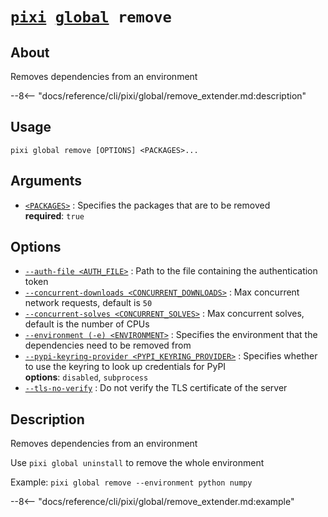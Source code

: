 # <code>[pixi](../../pixi.md) [global](../global.md) remove</code>

## About
Removes dependencies from an environment

--8<-- "docs/reference/cli/pixi/global/remove_extender.md:description"

## Usage
```
pixi global remove [OPTIONS] <PACKAGES>...
```

## Arguments
- <a id="arg-<PACKAGES>" href="#arg-<PACKAGES>">`<PACKAGES>`</a>
:  Specifies the packages that are to be removed
<br>**required**: `true`

## Options
- <a id="arg---auth-file" href="#arg---auth-file">`--auth-file <AUTH_FILE>`</a>
:  Path to the file containing the authentication token
- <a id="arg---concurrent-downloads" href="#arg---concurrent-downloads">`--concurrent-downloads <CONCURRENT_DOWNLOADS>`</a>
:  Max concurrent network requests, default is `50`
- <a id="arg---concurrent-solves" href="#arg---concurrent-solves">`--concurrent-solves <CONCURRENT_SOLVES>`</a>
:  Max concurrent solves, default is the number of CPUs
- <a id="arg---environment" href="#arg---environment">`--environment (-e) <ENVIRONMENT>`</a>
:  Specifies the environment that the dependencies need to be removed from
- <a id="arg---pypi-keyring-provider" href="#arg---pypi-keyring-provider">`--pypi-keyring-provider <PYPI_KEYRING_PROVIDER>`</a>
:  Specifies whether to use the keyring to look up credentials for PyPI
<br>**options**: `disabled`, `subprocess`
- <a id="arg---tls-no-verify" href="#arg---tls-no-verify">`--tls-no-verify`</a>
:  Do not verify the TLS certificate of the server

## Description
Removes dependencies from an environment

Use `pixi global uninstall` to remove the whole environment

Example: `pixi global remove --environment python numpy`


--8<-- "docs/reference/cli/pixi/global/remove_extender.md:example"
